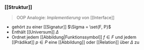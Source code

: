 ### [[Struktur]]
> OOP Analogie: _Implementierung_ von [[Interface]]
- gehört zu einer [[Signatur]] $\Sigma = \set{F, P}$ 
- Enthält [[Universum]] $\Delta$ 
- Ordnet jedem [[Abbildung|Funktionssymbol]] $f \in F$ und jedem [[Prädikat]] $p \in P$ eine [[Abbildung]] oder [[Relation]] über $\Delta$ zu